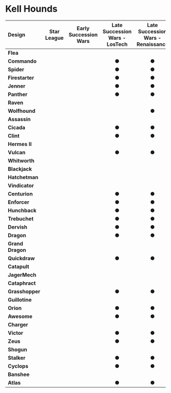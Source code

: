 # Kell Hounds

| Design | Star League | Early Succession Wars | Late Succession Wars - LosTech | Late Succession Wars - Renaissance | Clan Invasion | Civil War | Jihad | Early Republic | Late Republic | Dark Ages |
| :--- | :---: | :---: | :---: | :---: | :---: | :---: | :---: | :---: | :---: | :---: |
| **Flea** |     |     |     |     |  ●  |  ●  |  ●  |     |     |     |
| **Commando** |     |     |  ●  |  ●  |  ●  |  ●  |  ●  |     |     |     |
| **Spider** |     |     |  ●  |  ●  |  ●  |  ●  |  ●  |     |     |     |
| **Firestarter** |     |     |  ●  |  ●  |  ●  |  ●  |  ●  |     |     |     |
| **Jenner** |     |     |  ●  |  ●  |  ●  |  ●  |  ●  |     |     |     |
| **Panther** |     |     |  ●  |  ●  |  ●  |  ●  |  ●  |     |     |     |
| **Raven** |     |     |     |     |     |     |     |     |     |     |
| **Wolfhound** |     |     |     |  ●  |  ●  |  ●  |  ●  |  ●  |  ●  |  ●  |
| **Assassin** |     |     |     |     |     |  ●  |  ●  |     |     |     |
| **Cicada** |     |     |  ●  |  ●  |  ●  |  ●  |  ●  |     |     |     |
| **Clint** |     |     |  ●  |  ●  |  ●  |  ●  |  ●  |     |     |     |
| **Hermes II** |     |     |     |     |     |     |     |     |     |     |
| **Vulcan** |     |     |  ●  |  ●  |  ●  |  ●  |  ●  |     |     |     |
| **Whitworth** |     |     |     |     |     |  ●  |  ●  |     |     |     |
| **Blackjack** |     |     |     |     |  ●  |  ●  |  ●  |     |  ●  |  ●  |
| **Hatchetman** |     |     |     |     |  ●  |  ●  |  ●  |  ●  |  ●  |  ●  |
| **Vindicator** |     |     |     |     |     |     |     |     |     |     |
| **Centurion** |     |     |  ●  |  ●  |  ●  |  ●  |  ●  |     |     |     |
| **Enforcer** |     |     |  ●  |  ●  |  ●  |  ●  |  ●  |     |     |     |
| **Hunchback** |     |     |  ●  |  ●  |  ●  |  ●  |  ●  |     |     |     |
| **Trebuchet** |     |     |  ●  |  ●  |  ●  |  ●  |  ●  |     |     |     |
| **Dervish** |     |     |  ●  |  ●  |  ●  |  ●  |  ●  |     |     |     |
| **Dragon** |     |     |  ●  |  ●  |  ●  |     |     |     |     |     |
| **Grand Dragon** |     |     |     |     |     |     |     |     |     |     |
| **Quickdraw** |     |     |  ●  |  ●  |  ●  |  ●  |  ●  |     |     |     |
| **Catapult** |     |     |     |     |  ●  |  ●  |  ●  |     |     |     |
| **JagerMech** |     |     |     |     |  ●  |  ●  |  ●  |     |     |     |
| **Cataphract** |     |     |     |     |     |     |     |     |     |     |
| **Grasshopper** |     |     |  ●  |  ●  |  ●  |  ●  |  ●  |     |     |     |
| **Guillotine** |     |     |     |     |  ●  |  ●  |  ●  |     |     |     |
| **Orion** |     |     |  ●  |  ●  |  ●  |  ●  |  ●  |     |     |     |
| **Awesome** |     |     |  ●  |  ●  |  ●  |  ●  |  ●  |     |     |     |
| **Charger** |     |     |     |     |  ●  |  ●  |  ●  |     |     |     |
| **Victor** |     |     |  ●  |  ●  |  ●  |  ●  |  ●  |  ●  |  ●  |  ●  |
| **Zeus** |     |     |  ●  |  ●  |  ●  |  ●  |  ●  |     |     |     |
| **Shogun** |     |     |     |     |     |     |     |     |     |     |
| **Stalker** |     |     |  ●  |  ●  |  ●  |  ●  |  ●  |     |     |     |
| **Cyclops** |     |     |  ●  |  ●  |  ●  |  ●  |  ●  |     |     |     |
| **Banshee** |     |     |     |     |  ●  |  ●  |  ●  |     |     |     |
| **Atlas** |     |     |  ●  |  ●  |  ●  |  ●  |  ●  |     |     |  ●  |


